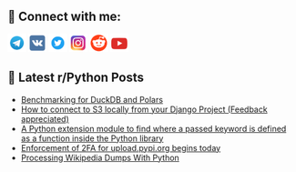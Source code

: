## 🔎 Connect with me:
[<img src="https://github.com/bullbesh/bullbesh/blob/main/images/Telegram.png" width="32" height="32" />](https://t.me/bullbesh)
[<img src="https://github.com/bullbesh/bullbesh/blob/main/images/VK.png" width="32" height="32" />](https://vk.com/bullbesh)
[<img src="https://github.com/bullbesh/bullbesh/blob/main/images/Twitter.png" width="32" height="32" />](https://twitter.com/bullbesh1)
[<img src="https://github.com/bullbesh/bullbesh/blob/main/images/Instagram.png" width="32" height="32" />](https://www.instagram.com/bullbesh)
[<img src="https://github.com/bullbesh/bullbesh/blob/main/images/Reddit.png" width="32" height="32" />](https://www.reddit.com/user/bullbesh)
[<img src="https://github.com/bullbesh/bullbesh/blob/main/images/YouTube.png" width="32" height="32" />](https://www.youtube.com/channel/UCtfjRs6uzgq5mfm8S06WTcg)

## 📕 Latest r/Python Posts
<!-- BLOG-POST-LIST:START -->
- [Benchmarking for DuckDB and Polars](https://www.reddit.com/r/Python/comments/13ybbh5/benchmarking_for_duckdb_and_polars/)
- [How to connect to S3 locally from your Django Project &lpar;Feedback appreciated&rpar;](https://www.reddit.com/r/Python/comments/13yb5lv/how_to_connect_to_s3_locally_from_your_django/)
- [A Python extension module to find where a passed keyword is defined as a function inside the Python library](https://www.reddit.com/r/Python/comments/13yb5g0/a_python_extension_module_to_find_where_a_passed/)
- [Enforcement of 2FA for upload.pypi.org begins today](https://www.reddit.com/r/Python/comments/13y8d3i/enforcement_of_2fa_for_uploadpypiorg_begins_today/)
- [Processing Wikipedia Dumps With Python](https://www.reddit.com/r/Python/comments/13y6nd5/processing_wikipedia_dumps_with_python/)
<!-- BLOG-POST-LIST:END -->
